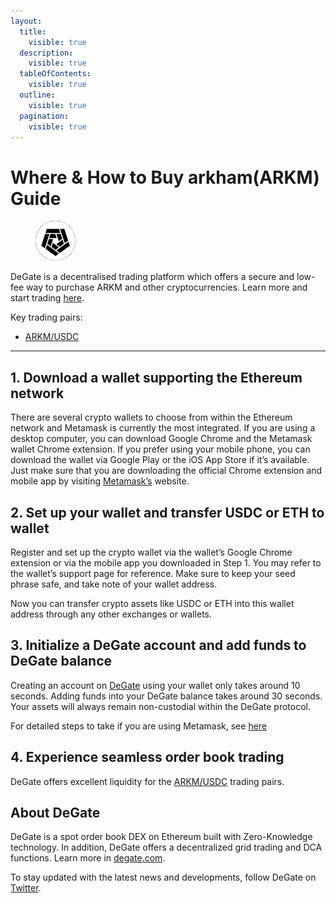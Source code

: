 ```yaml
---
layout:
  title:
    visible: true
  description:
    visible: true
  tableOfContents:
    visible: true
  outline:
    visible: true
  pagination:
    visible: true
---
```


# Where & How to Buy arkham(ARKM) Guide

<figure><img src="../.gitbook/assets/arkm_0x6e2a43be0b1d33b726f0ca3b8de60b3482b8b0501716284198953.jpg" alt="ARKM" width="64" style="border-radius: 50%;"><figcaption></figcaption></figure>

DeGate is a decentralised trading platform which offers a secure and low-fee way to purchase ARKM and other cryptocurrencies. Learn more and start trading [here](https://app.degate.com/trade/USDC/0x6e2a43be0b1d33b726f0ca3b8de60b3482b8b050?utm_source=howtobuy).&#x20;

Key trading pairs:

* [ARKM/USDC](https://app.degate.com/trade/USDC/0x6e2a43be0b1d33b726f0ca3b8de60b3482b8b050?utm_source=howtobuy)

***

## 1. Download a wallet supporting the Ethereum network

There are several crypto wallets to choose from within the Ethereum network and Metamask is currently the most integrated. If you are using a desktop computer, you can download Google Chrome and the Metamask wallet Chrome extension. If you prefer using your mobile phone, you can download the wallet via Google Play or the iOS App Store if it’s available. Just make sure that you are downloading the official Chrome extension and mobile app by visiting [Metamask’s](https://metamask.io/) website.

## 2. Set up your wallet and transfer USDC or ETH to wallet

Register and set up the crypto wallet via the wallet’s Google Chrome extension or via the mobile app you downloaded in Step 1. You may refer to the wallet’s support page for reference. Make sure to keep your seed phrase safe, and take note of your wallet address.&#x20;

Now you can transfer crypto assets like USDC or ETH into this wallet address through any other exchanges or wallets.

## 3. Initialize a DeGate account and add funds to DeGate balance

Creating an account on [DeGate](https://app.degate.com/?utm_source=ARKM_howtobuy) using your wallet only takes around 10 seconds. Adding funds into your DeGate balance takes around 30 seconds. Your assets will always remain non-custodial within the DeGate protocol.

For detailed steps to take if you are using Metamask, see [here](https://docs.degate.com/v/product_en/main-features/wallet-connectivity/metamask)

## 4. Experience seamless order book trading

DeGate offers excellent liquidity for the [ARKM/USDC](https://app.degate.com/trade/USDC/0x6e2a43be0b1d33b726f0ca3b8de60b3482b8b050?utm_source=howtobuy) trading pairs.&#x20;

## About DeGate

DeGate is a spot order book DEX on Ethereum built with Zero-Knowledge technology. In addition, DeGate offers a decentralized grid trading and DCA functions.  Learn more in [degate.com](https://degate.com/?utm_source=ARKM_howtobuy).

To stay updated with the latest news and developments, follow DeGate on [Twitter](https://twitter.com/degatedex).
